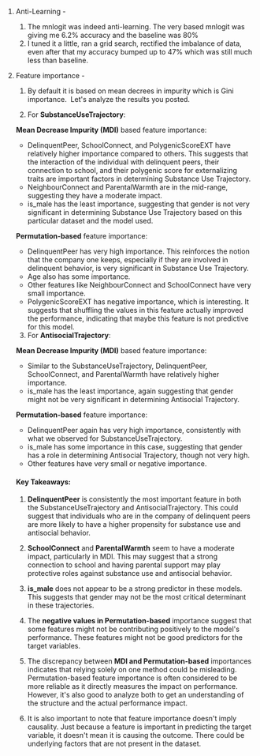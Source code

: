 1. Anti-Learning - 
    1. The mnlogit was indeed anti-learning. The very based mnlogit was
giving me 6.2% accuracy and the baseline was 80%
    2. I tuned it a little, ran a grid search, rectified the imbalance
of data, even after that my accuracy bumped up to 47% which was still
much less than baseline. 


2. Feature importance - 
    1. By default it is based on mean decrees in impurity which is Gini
importance. 
    Let's analyze the results you posted. 

    2. For **SubstanceUseTrajectory**:
    
    **Mean Decrease Impurity (MDI)** based feature importance:
    
    - DelinquentPeer, SchoolConnect, and PolygenicScoreEXT have relatively higher importance compared to others. This suggests that the interaction of the individual with delinquent peers, their connection to school, and their polygenic score for externalizing traits are important factors in determining Substance Use Trajectory.
    - NeighbourConnect and ParentalWarmth are in the mid-range, suggesting they have a moderate impact.
    - is_male has the least importance, suggesting that gender is not very significant in determining Substance Use Trajectory based on this particular dataset and the model used.
    
    **Permutation-based** feature importance:
    
    - DelinquentPeer has very high importance. This reinforces the notion that the company one keeps, especially if they are involved in delinquent behavior, is very significant in Substance Use Trajectory.
    - Age also has some importance.
    - Other features like NeighbourConnect and SchoolConnect have very small importance.
    - PolygenicScoreEXT has negative importance, which is interesting. It suggests that shuffling the values in this feature actually improved the performance, indicating that maybe this feature is not predictive for this model.
    
    3. For **AntisocialTrajectory**:
    
    **Mean Decrease Impurity (MDI)** based feature importance:
    
    - Similar to the SubstanceUseTrajectory, DelinquentPeer, SchoolConnect, and ParentalWarmth have relatively higher importance.
    - is_male has the least importance, again suggesting that gender might not be very significant in determining Antisocial Trajectory.
    
    **Permutation-based** feature importance:
    
    - DelinquentPeer again has very high importance, consistently with what we observed for SubstanceUseTrajectory.
    - is_male has some importance in this case, suggesting that gender has a role in determining Antisocial Trajectory, though not very high.
    - Other features have very small or negative importance.
    
    #### Key Takeaways:
    
    1. **DelinquentPeer** is consistently the most important feature in both the SubstanceUseTrajectory and AntisocialTrajectory. This could suggest that individuals who are in the company of delinquent peers are more likely to have a higher propensity for substance use and antisocial behavior.
    
    2. **SchoolConnect** and **ParentalWarmth** seem to have a moderate impact, particularly in MDI. This may suggest that a strong connection to school and having parental support may play protective roles against substance use and antisocial behavior.
    
    3. **is_male** does not appear to be a strong predictor in these models. This suggests that gender may not be the most critical determinant in these trajectories.
    
    4. The **negative values in Permutation-based** importance suggest that some features might not be contributing positively to the model's performance. These features might not be good predictors for the target variables.
    
    5. The discrepancy between **MDI and Permutation-based** importances indicates that relying solely on one method could be misleading. Permutation-based feature importance is often considered to be more reliable as it directly measures the impact on performance. However, it's also good to analyze both to get an understanding of the structure and the actual performance impact.
    
    6. It is also important to note that feature importance doesn't imply causality. Just because a feature is important in predicting the target variable, it doesn't mean it is causing the outcome. There could be underlying factors that are not present in the dataset.

